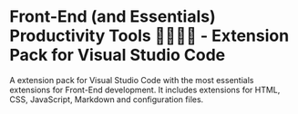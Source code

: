 # Front-End (and Essentials) Productivity Tools 👩🏻‍💻✨ - Extension Pack for Visual Studio Code

A extension pack for Visual Studio Code with the most essentials extensions for Front-End development. It includes extensions for HTML, CSS, JavaScript, Markdown and configuration files.
